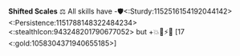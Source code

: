 **Shifted Scales** ⚖️ All skills have -🛡️<:Sturdy:1152516154192044142><:Persistence:1151788148322484234><:stealthIcon:943248201790677052> but +💥🚫⚡🎯 [17 <:gold:1058304371940655185>]

